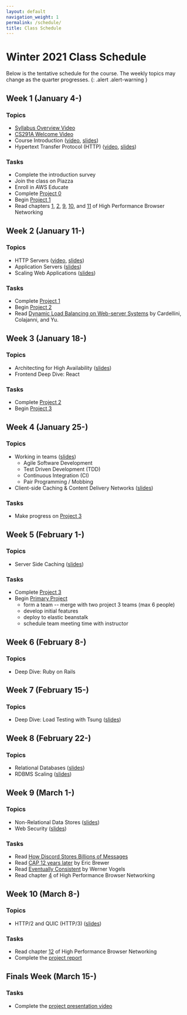 ```yaml
---
layout: default
navigation_weight: 1
permalink: /schedule/
title: Class Schedule
---
```


# Winter 2021 Class Schedule

Below is the tentative schedule for the course. The weekly topics may change as
the quarter progresses.
{: .alert .alert-warning }

<div class="week">

## Week 1 (January 4-)

### Topics

- [Syllabus Overview Video](https://drive.google.com/file/d/1wZsdxVyTPWF2huZG1aizb2jrbf5KekgN/view)
- [CS291A Welcome Video](https://drive.google.com/file/d/1ehJVHaf1yTtPvLYFJCXCLp2HvrZwwoo4/view)
- Course Introduction
  ([video](https://drive.google.com/file/d/1lgO3ikzQ_DUihd8qHb08iljUegC28sBz/view),
  [slides](/slides/2021w/01_course_introduction/))
- Hypertext Transfer Protocol (HTTP)
  ([video](https://drive.google.com/file/d/1gM3hEc9gyBpY0A9aPupNoSUGMJ_aunoe/view),
  [slides](/slides/2021w/02_http))

### Tasks

- Complete the introduction survey
- Join the class on Piazza
- Enroll in AWS Educate
- Complete [Project 0](/project0/)
- Begin [Project 1](/project1/)
- Read chapters [1](https://hpbn.co/primer-on-latency-and-bandwidth/),
  [2](https://hpbn.co/building-blocks-of-tcp/),
  [9](https://hpbn.co/brief-history-of-http/),
  [10](https://hpbn.co/primer-on-web-performance/), and
  [11](https://hpbn.co/http1x/) of High Performance Browser Networking

</div>
<div class="week">

## Week 2 (January 11-)

### Topics

- HTTP Servers
  ([video](https://drive.google.com/file/d/1m_NgJ9dhhAWUpgsylp1ciezgxKVCc5mC/view),
  [slides](/slides/2021w/03_http_servers/))
- Application Servers ([slides](/slides/2021w/04_application_servers/))
- Scaling Web Applications ([slides](/slides/2021w/05_scaling_web_applications/))

### Tasks

- Complete [Project 1](/project1/)
- Begin [Project 2](/project2/)
- Read [Dynamic Load Balancing on Web-server
  Systems](http://www.ics.uci.edu/~cs230/reading/DLB.pdf) by Cardellini,
  Colajanni, and Yu.

</div>
<div class="week">

## Week 3 (January 18-)

### Topics

- Architecting for High Availability ([slides](/slides/2021w/06_high_availability))
- Frontend Deep Dive: React

### Tasks

- Complete [Project 2](/project2/)
- Begin [Project 3](/project3/)

</div>
<div class="week">

## Week 4 (January 25-)

### Topics

- Working in teams ([slides](/slides/2021w/07_agile_tdd_pairing))
  - Agile Software Development
  - Test Driven Development (TDD)
  - Continuous Integration (CI)
  - Pair Programming / Mobbing
- Client-side Caching & Content Delivery Networks ([slides](/slides/2021w/08_client_caching_cdn))

### Tasks

- Make progress on [Project 3](/project3/)

</div>
<div class="week">

## Week 5 (February 1-)

### Topics

- Server Side Caching ([slides](/slides/2021w/09_server_caching))

### Tasks

- Complete [Project 3](/project3/)
- Begin [Primary Project](/project/)
  - form a team -- merge with two project 3 teams (max 6 people)
  - develop initial features
  - deploy to elastic beanstalk
  - schedule team meeting time with instructor

</div>
<div class="week">

## Week 6 (February 8-)

### Topics

- Deep Dive: Ruby on Rails

</div>
<div class="week">

## Week 7 (February 15-)

### Topics

- Deep Dive: Load Testing with Tsung ([slides](/slides/2021w/10_tsung))

</div>
<div class="week">

## Week 8 (February 22-)

### Topics

- Relational Databases ([slides](/slides/2021w/11_relational_databases))
- RDBMS Scaling ([slides](/slides/2021w/12_rdbms_scaling))

</div>
<div class="week">

## Week 9 (March 1-)

### Topics

- Non-Relational Data Stores ([slides](/slides/2021w/13_nosql))
- Web Security ([slides](/slides/2021w/14_web_security))

### Tasks

- Read [How Discord Stores Billions of Messages
](https://blog.discord.com/how-discord-stores-billions-of-messages-7fa6ec7ee4c7)
- Read [CAP 12 years
  later](http://www.realtechsupport.org/UB/NP/Numeracy_CAP%2B12Years_2012.pdf)
  by Eric Brewer
- Read [Eventually
  Consistent](http://www.scalableinternetservices.com/slides/vogels.pdf) by
  Werner Vogels
- Read chapter [4](https://hpbn.co/transport-layer-security-tls/) of High
  Performance Browser Networking

</div>
<div class="week">

## Week 10 (March 8-)

### Topics

- HTTP/2 and QUIC (HTTP/3) ([slides](/slides/2021w/15_http2_quic))

### Tasks

- Read chapter [12](https://hpbn.co/http2/) of High Performance Browser Networking
- Complete the [project report](/project/#report)

</div>
<div class="week">

## Finals Week (March 15-)

### Tasks

- Complete the [project presentation video](/project/#video)

</div>
